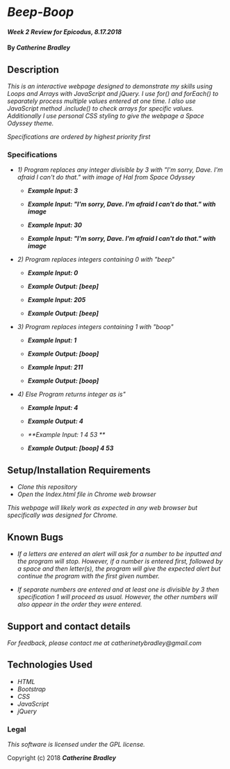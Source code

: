 # _Beep-Boop_

#### _Week 2 Review for Epicodus, 8.17.2018_

#### By _**Catherine Bradley**_

## Description

_This is an interactive webpage designed to demonstrate my skills using Loops and Arrays with JavaScript and jQuery. I use for() and forEach() to separately process multiple values entered at one time. I also use JavaScript method .include() to check arrays for specific values. Additionally I use personal CSS styling to give the webpage a Space Odyssey theme._

_Specifications are ordered by highest priority first_

### Specifications
* _1) Program replaces any integer divisible by 3 with "I'm sorry, Dave. I'm afraid I can't do that." with image of Hal from Space Odyssey_
  * _**Example Input: 3**_
  * _**Example Input: "I'm sorry, Dave. I'm afraid I can't do that." with image**_

  * _**Example Input: 30**_
  * _**Example Input: "I'm sorry, Dave. I'm afraid I can't do that." with image**_

* _2) Program replaces integers containing 0 with "beep"_
  * _**Example Input: 0**_
  * _**Example Output: [beep]**_

  * _**Example Input: 205**_
  * _**Example Output: [beep]**_

* _3) Program replaces integers containing 1 with "boop"_
  * _**Example Input: 1**_
  * _**Example Output: [boop]**_

  * _**Example Input: 211**_
  * _**Example Output: [boop]**_

* _4) Else Program returns integer as is"_
  * _**Example Input: 4**_
  * _**Example Output: 4**_

  * _**Example Input: 1 4 53 **_
  * _**Example Output: [boop] 4 53**_


## Setup/Installation Requirements

* _Clone this repository_
* _Open the Index.html file in Chrome web browser_

_This webpage will likely work as expected in any web browser but specifically was designed for Chrome._

## Known Bugs

* _If a letters are entered an alert will ask for a number to be inputted and the program will stop. However, if a number is entered first, followed by a space and then letter(s), the program will give the expected alert but continue the program with the first given number._

* _If separate numbers are entered and at least one is divisible by 3 then specification 1 will proceed as usual. However, the other numbers will also appear in the order they were entered._

## Support and contact details

_For feedback, please contact me at catherinetybradley@gmail.com_

## Technologies Used

* _HTML_
* _Bootstrap_
* _CSS_
* _JavaScript_
* _jQuery_

### Legal

*This software is licensed under the GPL license.*

Copyright (c) 2018 **_Catherine Bradley_**
